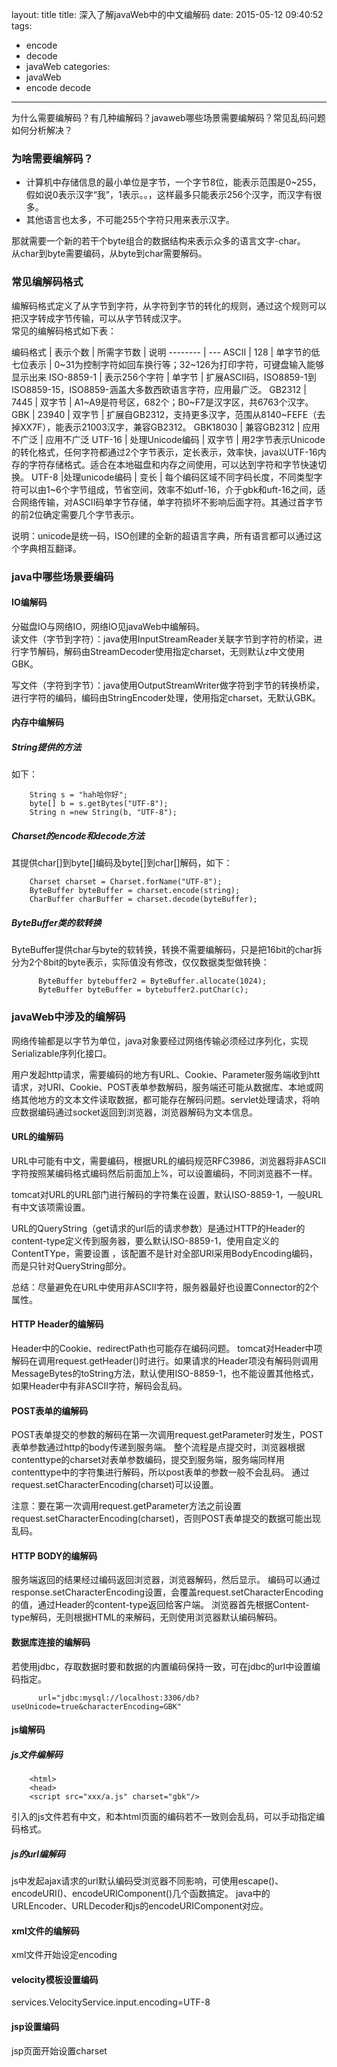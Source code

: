 layout: title
title: 深入了解javaWeb中的中文编解码
date: 2015-05-12 09:40:52
tags:
- encode
- decode
- javaWeb
categories:
- javaWeb
- encode decode
---

为什么需要编解码？有几种编解码？javaweb哪些场景需要编解码？常见乱码问题如何分析解决？

<!-- more -->

### 为啥需要编解码？
- 计算机中存储信息的最小单位是字节，一个字节8位，能表示范围是0~255，假如说0表示汉字“我”，1表示。。，这样最多只能表示256个汉字，而汉字有很多。
- 其他语言也太多，不可能255个字符只用来表示汉字。

那就需要一个新的若干个byte组合的数据结构来表示众多的语言文字-char。    
从char到byte需要编码，从byte到char需要解码。

### 常见编解码格式
编解码格式定义了从字节到字符，从字符到字节的转化的规则，通过这个规则可以把汉字转成字节传输，可以从字节转成汉字。    
常见的编解码格式如下表：


编码格式   | 表示个数 | 所需字节数 |  说明
--------  | ---
ASCII   | 128 | 单字节的低七位表示 | 0~31为控制字符如回车换行等；32~126为打印字符，可键盘输入能够显示出来
ISO-8859-1 | 表示256个字符 |  单字节 | 扩展ASCII码，ISO8859-1到ISO8859-15，ISO8859-涵盖大多数西欧语言字符，应用最广泛。
GB2312 | 7445  | 双字节 | A1~A9是符号区，682个；B0~F7是汉字区，共6763个汉字。
GBK | 23940 | 双字节 | 扩展自GB2312，支持更多汉字，范围从8140~FEFE（去掉XX7F），能表示21003汉字，兼容GB2312。
GBK18030 | 兼容GB2312 | 应用不广泛 | 应用不广泛
UTF-16 | 处理Unicode编码 | 双字节 | 用2字节表示Unicode的转化格式，任何字符都通过2个字节表示，定长表示，效率快，java以UTF-16内存的字符存储格式。适合在本地磁盘和内存之间使用，可以达到字符和字节快速切换。
UTF-8 |处理unicode编码 | 变长 | 每个编码区域不同字码长度，不同类型字符可以由1~6个字节组成，节省空间，效率不如utf-16，介于gbk和uft-16之间，适合网络传输，对ASCII码单字节存储，单字符损坏不影响后面字符。其通过首字节的前2位确定需要几个字节表示。

说明：unicode是统一码，ISO创建的全新的超语言字典，所有语言都可以通过这个字典相互翻译。

### java中哪些场景要编码
#### IO编解码
分磁盘IO与网络IO，网络IO见javaWeb中编解码。    
读文件（字节到字符）：java使用InputStreamReader关联字节到字符的桥梁，进行字节解码，解码由StreamDecoder使用指定charset，无则默认z中文使用GBK。

写文件（字符到字节）：java使用OutputStreamWriter做字符到字节的转换桥梁，进行字符的编码，编码由StringEncoder处理，使用指定charset，无默认GBK。

#### 内存中编解码
##### String提供的方法
如下：
```
    String s = "hah哈你好";
    byte[] b = s.getBytes("UTF-8");
    String n =new String(b, "UTF-8");
```

##### Charset的encode和decode方法
 其提供char[]到byte[]编码及byte[]到char[]解码，如下：   

```
    Charset charset = Charset.forName("UTF-8");
    ByteBuffer byteBuffer = charset.encode(string);
    CharBuffer charBuffer = charset.decode(byteBuffer);
```

##### ByteBuffer类的软转换
ByteBuffer提供char与byte的软转换，转换不需要编解码，只是把16bit的char拆分为2个8bit的byte表示，实际值没有修改，仅仅数据类型做转换：   

```
      ByteBuffer bytebuffer2 = ByteBuffer.allocate(1024);   
      ByteBuffer byteBuffer = bytebuffer2.putChar(c);
```

### javaWeb中涉及的编解码
网络传输都是以字节为单位，java对象要经过网络传输必须经过序列化，实现Serializable序列化接口。

用户发起http请求，需要编码的地方有URL、Cookie、Parameter服务端收到htt请求，对URI、Cookie、POST表单参数解码，服务端还可能从数据库、本地或网络其他地方的文本文件读取数据，都可能存在解码问题。servlet处理请求，将响应数据编码通过socket返回到浏览器，浏览器解码为文本信息。

#### URL的编解码
URL中可能有中文，需要编码，根据URL的编码规范RFC3986，浏览器将非ASCII字符按照某编码格式编码然后前面加上%，可以设置编码，不同浏览器不一样。

tomcat对URL的URL部门进行解码的字符集在<Connector URIEncoding='UTF-8'/>设置，默认ISO-8859-1，一般URL有中文该项需设置。

URL的QueryString（get请求的url后的请求参数）是通过HTTP的Header的content-type定义传到服务器，要么默认ISO-8859-1，使用自定义的ContentTYpe，需要设置 <Connector URIEncoding="UTF-8" useBodyEncodingFOrURI="true"/>，该配置不是针对全部URI采用BodyEncoding编码，而是只针对QueryString部分。

总结：尽量避免在URL中使用非ASCII字符，服务器最好也设置Connector的2个属性。

#### HTTP Header的编解码
Header中的Cookie、redirectPath也可能存在编码问题。
tomcat对Header中项解码在调用request.getHeader()时进行。如果请求的Header项没有解码则调用MessageBytes的toString方法，默认使用ISO-8859-1，也不能设置其他格式，如果Header中有非ASCII字符，解码会乱码。

#### POST表单的编解码
POST表单提交的参数的解码在第一次调用request.getParameter时发生，POST表单参数通过http的body传递到服务端。
整个流程是点提交时，浏览器根据contenttype的charset对表单参数编码，提交到服务端，服务端同样用contenttype中的字符集进行解码，所以post表单的参数一般不会乱码。
通过request.setCharacterEncoding(charset)可以设置。

注意：要在第一次调用request.getParameter方法之前设置request.setCharacterEncoding(charset)，否则POST表单提交的数据可能出现乱码。

####  HTTP BODY的编解码
服务端返回的结果经过编码返回浏览器，浏览器解码，然后显示。
编码可以通过response.setCharacterEncoding设置，会覆盖request.setCharacterEncoding的值，通过Header的content-type返回给客户端。
浏览器首先根据Content-type解码，无则根据HTML的<meta HTTP-equiv="content-type" content="text/html;charset=gbk"/>来解码，无则使用浏览器默认编码解码。

#### 数据库连接的编解码
若使用jdbc，存取数据时要和数据的内置编码保持一致，可在jdbc的url中设置编码指定。
```
      url="jdbc:mysql://localhost:3306/db?useUnicode=true&characterEncoding=GBK"
```
#### js编解码
##### js文件编解码
```    
    <html>
    <head>
    <script src="xxx/a.js" charset="gbk"/>
```
引入的js文件若有中文，和本html页面的编码若不一致则会乱码，可以手动指定编码格式。

##### js的url编解码
js中发起ajax请求的url默认编码受浏览器不同影响，可使用escape()、encodeURI()、encodeURIComponent()几个函数搞定。
java中的URLEncoder、URLDecoder和js的encodeURIComponent对应。

#### xml文件的编解码
xml文件开始设定encoding

#### velocity模板设置编码
services.VelocityService.input.encoding=UTF-8

#### jsp设置编码
jsp页面开始设置charset
